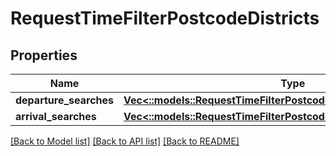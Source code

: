 # RequestTimeFilterPostcodeDistricts

## Properties

Name | Type | Description | Notes
------------ | ------------- | ------------- | -------------
**departure_searches** | [**Vec<::models::RequestTimeFilterPostcodeDistrictsDepartureSearch>**](RequestTimeFilterPostcodeDistrictsDepartureSearch.md) |  | [optional] 
**arrival_searches** | [**Vec<::models::RequestTimeFilterPostcodeDistrictsArrivalSearch>**](RequestTimeFilterPostcodeDistrictsArrivalSearch.md) |  | [optional] 

[[Back to Model list]](../README.md#documentation-for-models) [[Back to API list]](../README.md#documentation-for-api-endpoints) [[Back to README]](../README.md)


